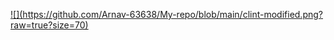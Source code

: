 [![<Arnav>](<https://github.com/Arnav-63638/My-repo/blob/main/clint-modified.png?raw=true>?size=70)](< Your-Name.md file Address >)
